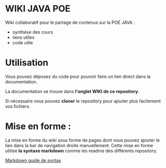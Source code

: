 # WIKI JAVA POE
Wiki collaboratif pour le partage de contenus sur la POE JAVA :
* synthèse des cours
* liens utiles
* code utile

# Utilisation
Vous pouvez déposez du code pour pouvoir faire un lien direct dans la documentation.

La documentation se trouve dans **l'onglet WIKI de ce repository**.

Si nécessaire vous pouvez **cloner** le repository pour ajouter plus facilement vos fichiers.

# Mise en forme :
La mise en forme du wiki sous forme de pages dont vous pouvez ajouter le lien dans la bar de navigation droite manuellement.
Cette mise en forme utilise __la syntaxe markdown__ comme les readme des différents repository.

[Markdown guide de syntax](https://guides.github.com/features/mastering-markdown/)


